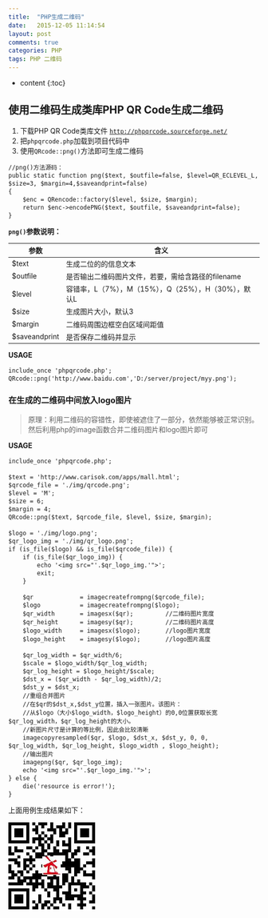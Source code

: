 ```yaml
---
title:  "PHP生成二维码"
date:   2015-12-05 11:14:54
layout: post
comments: true
categories: PHP
tags: PHP 二维码
---
```


* content
{:toc}

## 使用二维码生成类库PHP QR Code生成二维码

1. 下载PHP QR Code类库文件
[`http://phpqrcode.sourceforge.net/`](http://phpqrcode.sourceforge.net/)
2. 把`phpqrcode.php`加载到项目代码中
3. 使用`QRcode::png()`方法即可生成二维码


```
//png()方法源码：
public static function png($text, $outfile=false, $level=QR_ECLEVEL_L, $size=3, $margin=4,$saveandprint=false)  
{ 
    $enc = QRencode::factory($level, $size, $margin); 
    return $enc->encodePNG($text, $outfile, $saveandprint=false); 
} 
```

**`png()`参数说明：**

参数 | 含义
---  | ---
$text| 生成二位的的信息文本
$outfile| 是否输出二维码图片文件，若要，需给含路径的filename
$level| 容错率，L（7%），M（15%），Q（25%），H（30%），默认L
$size| 生成图片大小，默认3
$margin| 二维码周围边框空白区域间距值
$saveandprint| 是否保存二维码并显示


**USAGE**

```
include_once 'phpqrcode.php';
QRcode::png('http://www.baidu.com','D:/server/project/myy.png');
```

### 在生成的二维码中间放入logo图片

> 原理：利用二维码的容错性，即使被遮住了一部分，依然能够被正常识别。然后利用php的image函数合并二维码图片和logo图片即可

**USAGE**

```
include_once 'phpqrcode.php';

$text = 'http://www.carisok.com/apps/mall.html';
$qrcode_file = './img/qrcode.png';
$level = 'M';
$size = 6;
$margin = 4;
QRcode::png($text, $qrcode_file, $level, $size, $margin);

$logo = './img/logo.png';
$qr_logo_img = './img/qr_logo.png';
if (is_file($logo) && is_file($qrcode_file)) {
    if (is_file($qr_logo_img)) {
        echo '<img src="'.$qr_logo_img.'">';
        exit;
    }

    $qr             = imagecreatefrompng($qrcode_file);
    $logo           = imagecreatefrompng($logo);
    $qr_width       = imagesx($qr);         //二维码图片宽度
    $qr_height      = imagesy($qr);         //二维码图片高度
    $logo_width     = imagesx($logo);       //logo图片宽度
    $logo_height    = imagesy($logo);       //logo图片高度

    $qr_log_width = $qr_width/6;
    $scale = $logo_width/$qr_log_width;
    $qr_log_height = $logo_height/$scale;
    $dst_x = ($qr_width - $qr_log_width)/2;
    $dst_y = $dst_x;
    //重组合并图片
    //在$qr的$dst_x,$dst_y位置，插入一张图片。该图片：
    //从$logo（大小$logo_width，$logo_height）的0,0位置获取长宽$qr_log_width，$qr_log_height的大小。
    //新图片尺寸是计算的等比例，因此会比较清晰
    imagecopyresampled($qr, $logo, $dst_x, $dst_y, 0, 0, $qr_log_width, $qr_log_height, $logo_width , $logo_height);
    //输出图片
    imagepng($qr, $qr_logo_img);
    echo '<img src="'.$qr_logo_img.'">';
} else {
    die('resource is error!');
}
```

上面用例生成结果如下：

![image](/static/img/erweima.jpg)
